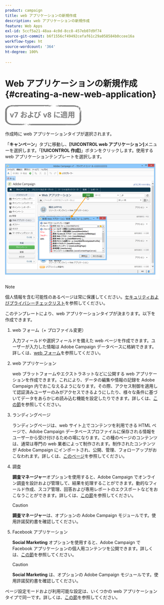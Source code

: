 ```yaml
---
product: campaign
title: web アプリケーションの新規作成
description: web アプリケーションの新規作成
feature: Web Apps
exl-id: 5ccf5a21-48aa-4c0d-8cc8-457eb07d9f74
source-git-commit: b6f1556cf49492cefaf61c29a058584b0ccee16a
workflow-type: ht
source-wordcount: '364'
ht-degree: 100%

---
```


# Web アプリケーションの新規作成{#creating-a-new-web-application}

![](../../assets/common.svg)

作成時に web アプリケーションタイプが選択されます。

「**キャンペーン**」タブに移動し、**[!UICONTROL web アプリケーション]**&#x200B;メニューを選択します。「**[!UICONTROL 作成]**」ボタンをクリックします。使用する web アプリケーションテンプレートを選択します。

![](assets/webapp_create_from_campaign.png)

>[!NOTE]
>
>個人情報を含む可能性のあるページは常に保護してください。[セキュリティおよびプライバシーチェックリスト](https://helpx.adobe.com/jp/campaign/kb/acc-security.html#privacy)を参照してください。

このテンプレートにより、web アプリケーションタイプが決まります。以下を作成できます。

1. web フォーム（+ プロファイル変更）

   入力フィールドや選択フィールドを備えた web ページを作成できます。ユーザーが入力した情報は Adobe Campaign データベースに格納できます。詳しくは、[web フォーム](about-web-forms.md)を参照してください。

1. web アプリケーション

   web プラットフォームやエクストラネットなどに公開する web アプリケーションを作成できます。これにより、データの編集や情報の記録を Adobe Campaign 内でおこなえるようになります。その際、アクセス制御を適用して認証済みユーザーのみがアクセスできるようにしたり、様々な条件に基づいてデータをあらかじめ読み込む機能を設定したりできます。詳しくは、[この節](about-web-applications.md)を参照してください。

1. ランディングページ

   ランディングページは、web サイト上でコンテンツを利用できる HTML ページで、Adobe Campaign データベースプロファイルに保存される情報をユーザーから受け付けるための場になります。この種のページのコンテンツは、通常は専門の web 業者によって制作されます。制作されたコンテンツが Adobe Campaign にインポートされ、公開、管理、フォローアップがおこなわれます。詳しくは、[このページ](creating-a-landing-page.md)を参照してください。

1. 調査

   **調査マネージャー**&#x200B;オプションを使用すると、Adobe Campaign でオンライン調査を設計および管理して、結果を処理することができます。動的なフィールド作成、スコア管理、回答および専用レポートのエクスポートなどをおこなうことができます。詳しくは、[この節](../../surveys/using/about-surveys.md)を参照してください。

   >[!CAUTION]
   >
   >**調査マネージャー**&#x200B;は、オプションの Adobe Campaign モジュールです。使用許諾契約書を確認してください。

1. Facebook アプリケーション

   **Social Marketing** オプションを使用すると、Adobe Campaign で Facebook アプリケーションの個人用コンテンツを公開できます。詳しくは、[この節](../../social/using/about-social-marketing.md)を参照してください。

   >[!CAUTION]
   >
   >**Social Marketing** は、オプションの Adobe Campaign モジュールです。使用許諾契約書を確認してください。

ページ設定モードおよび利用可能な設定は、いくつかの web アプリケーションタイプで同一です。詳しくは、[この節](about-web-forms.md)を参照してください。
